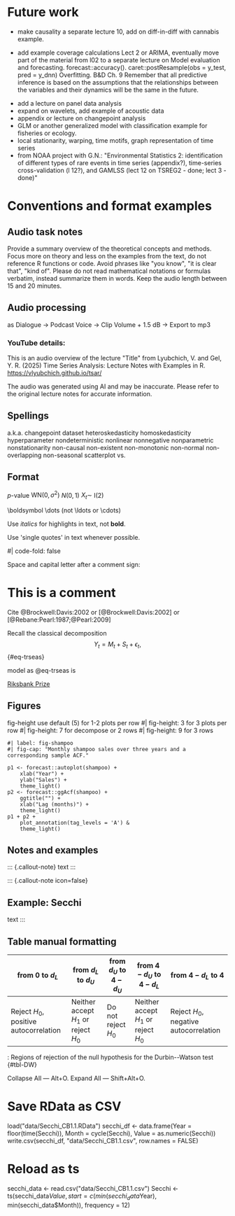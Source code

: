 # Future work
- make causality a separate lecture 10, add on diff-in-diff with cannabis example.
+ add example coverage calculations Lect 2 or ARIMA, eventually move part of the material 
from l02 to a separate lecture on Model evaluation and forecasting. forecast::accuracy(). 
caret::postResample(obs = y_test, pred = y_dnn) Overfitting. B&D Ch. 9
Remember that all predictive inference is based on the assumptions that the relationships 
between the variables and their dynamics will be the same in the future.
- add a lecture on panel data analysis
- expand on wavelets, add example of acoustic data
- appendix or lecture on changepoint analysis
- GLM or another generalized model with classification example for fisheries or ecology.
- local stationarity, warping, time motifs, graph representation of time series
- from NOAA project with G.N.: "Environmental Statistics 2: identification of different 
types of rare events in time series (appendix?), time-series cross-validation (l 12?), 
and GAMLSS (lect 12 on TSREG2 - done; lect 3 - done)"

# Conventions and format examples

## Audio task notes

Provide a summary overview of the theoretical concepts and methods.
Focus more on theory and less on the examples from the text, do not reference R functions or code.
Avoid phrases like "you know", "it is clear that", "kind of".
Please do not read mathematical notations or formulas verbatim, instead summarize them in words.
Keep the audio length between 15 and 20 minutes. 

## Audio processing

as Dialogue -> Podcast Voice -> Clip Volume + 1.5 dB -> Export to mp3

### YouTube details:
This is an audio overview of the lecture 
"Title" 
from Lyubchich, V. and Gel, Y. R. (2025) Time Series Analysis: Lecture Notes with Examples in R. https://vlyubchich.github.io/tsar/

The audio was generated using AI and may be inaccurate. Please refer to the original lecture notes for accurate information.


## Spellings

a.k.a.
changepoint
dataset
heteroskedasticity
homoskedasticity
hyperparameter
nondeterministic
nonlinear
nonnegative
nonparametric
nonstationarity
non-causal
non-existent
non-monotonic
non-normal
non-overlapping
non-seasonal
scatterplot
vs.


## Format

$p$-value
$\mathrm{WN}(0,\sigma^2)$
$N(0,1)$
$X_t \sim$ I(2)

\boldsymbol
\dots (not \ldots or \cdots)

Use *italics* for highlights in text, not **bold**.

Use 'single quotes' in text whenever possible.

#| code-fold: false

Space and capital letter after a comment sign: 
# This is a comment

Cite
@Brockwell:Davis:2002
or
[@Brockwell:Davis:2002]
or
[@Rebane:Pearl:1987;@Pearl:2009]

Recall the classical decomposition
$$
Y_t = M_t + S_t + \epsilon_t,
$${#eq-trseas}

model as @eq-trseas is

[Riksbank Prize](https://www.nobelprize.org/prizes/economic-sciences/2003/engle/facts/)


## Figures

fig-height 
use default (5) for 1-2 plots per row
#| fig-height: 3 for 3 plots per row
#| fig-height: 7 for decompose or 2 rows
#| fig-height: 9 for 3 rows

```{r}
#| label: fig-shampoo
#| fig-cap: "Monthly shampoo sales over three years and a corresponding sample ACF."

p1 <- forecast::autoplot(shampoo) +
    xlab("Year") +
    ylab("Sales") +
    theme_light()
p2 <- forecast::ggAcf(shampoo) +
    ggtitle("") +
    xlab("Lag (months)") +
    theme_light()
p1 + p2 +
    plot_annotation(tag_levels = 'A') &
    theme_light()
```


## Notes and examples

::: {.callout-note}
text
:::

::: {.callout-note icon=false}

## Example: Secchi

text
:::


## Table manual formatting

| from 0 to $d_{L}$ | from $d_{L}$ to $d_{U}$ | from $d_{U}$ to $4 - d_{U}$ | from $4 - d_{U}$ to $4 - d_{L}$ | from $4 - d_{L}$ to 4 |
|------|------|------|------|------|
| Reject $H_{0}$, positive autocorrelation | Neither accept $H_{1}$ or reject $H_{0}$ | Do not reject $H_{0}$ | Neither accept $H_{1}$ or reject $H_{0}$ | Reject $H_{0}$, negative autocorrelation |

: Regions of rejection of the null hypothesis for the Durbin--Watson test {#tbl-DW}


Collapse All — Alt+O.
Expand All — Shift+Alt+O.


# Save RData as CSV
load("data/Secchi_CB1.1.RData")
secchi_df <- data.frame(Year = floor(time(Secchi)),
                        Month = cycle(Secchi),
                        Value = as.numeric(Secchi))
write.csv(secchi_df, "data/Secchi_CB1.1.csv", row.names = FALSE)

# Reload as ts
secchi_data <- read.csv("data/Secchi_CB1.1.csv")
Secchi <- ts(secchi_data$Value,
start = c(min(secchi_data$Year), min(secchi_data$Month)),
frequency = 12)


